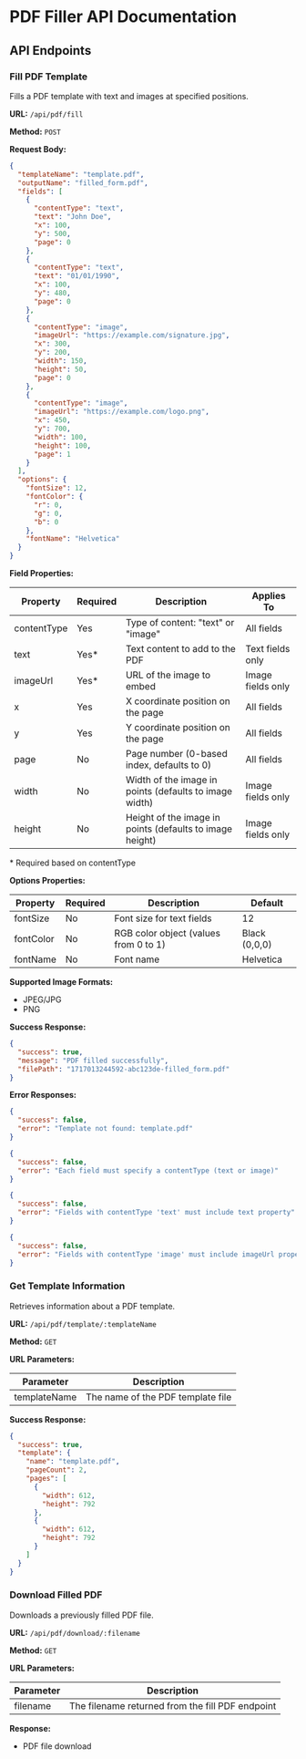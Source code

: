 # PDF Filler API Documentation

## API Endpoints

### Fill PDF Template

Fills a PDF template with text and images at specified positions.

**URL:** `/api/pdf/fill`

**Method:** `POST`

**Request Body:**

```json
{
  "templateName": "template.pdf",
  "outputName": "filled_form.pdf",
  "fields": [
    {
      "contentType": "text",
      "text": "John Doe",
      "x": 100,
      "y": 500,
      "page": 0
    },
    {
      "contentType": "text",
      "text": "01/01/1990",
      "x": 100,
      "y": 480,
      "page": 0
    },
    {
      "contentType": "image",
      "imageUrl": "https://example.com/signature.jpg",
      "x": 300,
      "y": 200,
      "width": 150,
      "height": 50,
      "page": 0
    },
    {
      "contentType": "image",
      "imageUrl": "https://example.com/logo.png",
      "x": 450,
      "y": 700,
      "width": 100,
      "height": 100,
      "page": 1
    }
  ],
  "options": {
    "fontSize": 12,
    "fontColor": {
      "r": 0,
      "g": 0,
      "b": 0
    },
    "fontName": "Helvetica"
  }
}
```

**Field Properties:**

| Property    | Required | Description                                            | Applies To       |
|-------------|----------|--------------------------------------------------------|------------------|
| contentType | Yes      | Type of content: "text" or "image"                     | All fields       |
| text        | Yes*     | Text content to add to the PDF                         | Text fields only |
| imageUrl    | Yes*     | URL of the image to embed                              | Image fields only|
| x           | Yes      | X coordinate position on the page                      | All fields       |
| y           | Yes      | Y coordinate position on the page                      | All fields       |
| page        | No       | Page number (0-based index, defaults to 0)             | All fields       |
| width       | No       | Width of the image in points (defaults to image width) | Image fields only|
| height      | No       | Height of the image in points (defaults to image height)| Image fields only|

\* Required based on contentType

**Options Properties:**

| Property   | Required | Description                           | Default    |
|------------|----------|---------------------------------------|------------|
| fontSize   | No       | Font size for text fields            | 12         |
| fontColor  | No       | RGB color object (values from 0 to 1) | Black (0,0,0) |
| fontName   | No       | Font name                            | Helvetica  |

**Supported Image Formats:**
- JPEG/JPG
- PNG

**Success Response:**

```json
{
  "success": true,
  "message": "PDF filled successfully",
  "filePath": "1717013244592-abc123de-filled_form.pdf"
}
```

**Error Responses:**

```json
{
  "success": false,
  "error": "Template not found: template.pdf"
}
```

```json
{
  "success": false,
  "error": "Each field must specify a contentType (text or image)"
}
```

```json
{
  "success": false,
  "error": "Fields with contentType 'text' must include text property"
}
```

```json
{
  "success": false,
  "error": "Fields with contentType 'image' must include imageUrl property"
}
```

### Get Template Information

Retrieves information about a PDF template.

**URL:** `/api/pdf/template/:templateName`

**Method:** `GET`

**URL Parameters:**

| Parameter    | Description                       |
|--------------|-----------------------------------|
| templateName | The name of the PDF template file |

**Success Response:**

```json
{
  "success": true,
  "template": {
    "name": "template.pdf",
    "pageCount": 2,
    "pages": [
      {
        "width": 612,
        "height": 792
      },
      {
        "width": 612,
        "height": 792
      }
    ]
  }
}
```

### Download Filled PDF

Downloads a previously filled PDF file.

**URL:** `/api/pdf/download/:filename`

**Method:** `GET`

**URL Parameters:**

| Parameter | Description                                    |
|-----------|------------------------------------------------|
| filename  | The filename returned from the fill PDF endpoint |

**Response:**
- PDF file download